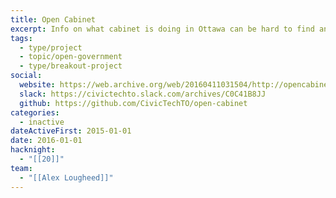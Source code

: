 ```yaml
---
title: Open Cabinet
excerpt: Info on what cabinet is doing in Ottawa can be hard to find and use. We’re trying to make it easy.
tags:
  - type/project
  - topic/open-government
  - type/breakout-project
social:
  website: https://web.archive.org/web/20160411031504/http://opencabinet.ca/
  slack: https://civictechto.slack.com/archives/C0C41B8JJ
  github: https://github.com/CivicTechTO/open-cabinet
categories:
  - inactive
dateActiveFirst: 2015-01-01
date: 2016-01-01
hacknight:
  - "[[20]]"
team:
  - "[[Alex Lougheed]]"
---
```

